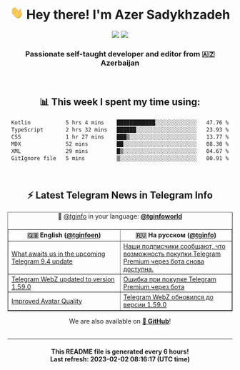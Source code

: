 <div align="center">
	<div>
		<h1>
      <img src="./assets/hi.gif" width="30px"> Hey there! I'm Azer Sadykhzadeh
    </h1>
    <img height="18" src="https://komarev.com/ghpvc/?username=sadykhzadeh&label=Views&color=2081c1&style=flat-square" />
		<a href="https://wakatime.com/@Azer"> <img height="18" src="https://wakatime.com/badge/user/f80ae27a-c328-426f-a381-bc84136e2dd6.svg" /> </a>
    <h3>
      Passionate self-taught developer and editor from 🇦🇿 Azerbaijan
    </h3>
  </div>
  <br>

<h2>📊 This week I spent my time using:</h2>

<!--START_SECTION:waka-->

```text
Kotlin           5 hrs 4 mins    ████████████░░░░░░░░░░░░░   47.76 %
TypeScript       2 hrs 32 mins   ██████░░░░░░░░░░░░░░░░░░░   23.93 %
CSS              1 hr 27 mins    ███▒░░░░░░░░░░░░░░░░░░░░░   13.77 %
MDX              52 mins         ██░░░░░░░░░░░░░░░░░░░░░░░   08.30 %
XML              29 mins         █▒░░░░░░░░░░░░░░░░░░░░░░░   04.67 %
GitIgnore file   5 mins          ▒░░░░░░░░░░░░░░░░░░░░░░░░   00.91 %
```

<!--END_SECTION:waka-->

<br>

<h2>⚡️ Latest Telegram News in Telegram Info</h2>
  <table border>
		<tr>
			<th width="50%">🇬🇧 English (<a href="https://t.me/tginfoen">@tginfoen</a>)</th>
			<th>🇷🇺 На русском (<a href="https://t.me/tginfo">@tginfo</a>)</th>
		</tr>
		<caption>🚩 <a href="https://t.me/tginfo">@tginfo</a> in your language: <a href="https://t.me/tginfoworld"><b>@tginfoworld</b></a><caption/>
  <tr><td><a href="https://t.me/tginfoen/1601">What awaits us in the upcoming Telegram 9.4 update</a></td>
    <td><a href="https://t.me/tginfo/3581">Наши подписчики сообщают, что возможность покупки Telegram Premium через бота снова доступна.</a></td></tr><tr><td><a href="https://t.me/tginfoen/1600">Telegram WebZ updated to version 1.59.0</a></td>
    <td><a href="https://t.me/tginfo/3580">Ошибка при покупке Telegram Premium через бота</a></td></tr><tr><td><a href="https://t.me/tginfoen/1599">Improved Avatar Quality</a></td>
    <td><a href="https://t.me/tginfo/3579">Telegram WebZ обновился до версии 1.59.0</a></td></tr>
</table>
We are also available on <a href="https://github.com/tginfo"><b>🐙 GitHub</b></a>!
</div>

<br>
<hr>
<h4 align="center">This README file is generated <b>every 6 hours</b>!</br>Last refresh: <b>2023-02-02 08:16:17 (UTC time)</b></h4>

